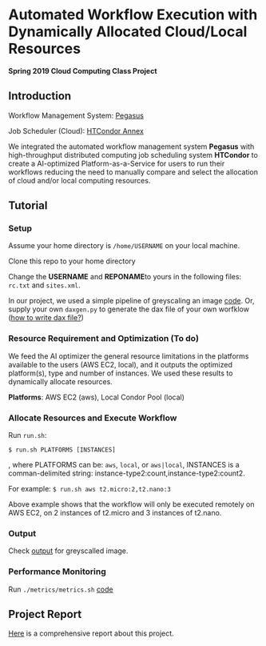 # Automated Workflow Execution with Dynamically Allocated Cloud/Local Resources

**Spring 2019 Cloud Computing Class Project**

## Introduction
Workflow Management System: [Pegasus][pegasus]

Job Scheduler (Cloud): [HTCondor Annex][htcondor_annex]

We integrated the automated workflow management system **Pegasus** with high-throughput distributed computing job scheduling system **HTCondor** to create a AI-optimized Platform-as-a-Service for users to run their workflows reducing the need to manually compare and select the allocation of cloud and/or local computing resources.

## Tutorial

### Setup

Assume your home directory is `/home/USERNAME` on your local machine.

Clone this repo to your home directory

Change the **USERNAME** and **REPONAME**to yours in the following files: `rc.txt` and `sites.xml`.

In our project, we used a simple pipeline of greyscaling an image [code](./pipeline_mix/code/).
Or, supply your own `daxgen.py` to generate the dax file of your own worfklow ([how to write dax file?][dax_file])

### Resource Requirement and Optimization (To do)
We feed the AI optimizer the general resource limitations in the platforms available to the users (AWS EC2, local), and it outputs the optimized platform(s), type and number of instances. We used these results to dynamically allocate resources.

**Platforms**: AWS EC2 (aws), Local Condor Pool (local)

### Allocate Resources and Execute Workflow

Run `run.sh`:

```
$ run.sh PLATFORMS [INSTANCES]
```

, where PLATFORMS can be: `aws`, `local`, or `aws|local`, INSTANCES is a comman-delimited string: instance-type2:count,instance-type2:count2.

For example: `$ run.sh aws t2.micro:2,t2.nano:3` 

Above example shows that the workflow will only be executed remotely on AWS EC2, on 2 instances of t2.micro and 3 instances of t2.nano.

### Output
Check [output](./pipeline_mix/output/) for greyscalled image.

### Performance Monitoring

Run `./metrics/metrics.sh` [code](./metrics/metrics.sh)


## Project Report

[Here](./project_report.pdf) is a comprehensive report about this project.

[pegasus]: https://pegasus.isi.edu/documentation/tutorial.php#tutorial_introduction
[htcondor_annex]: https://research.cs.wisc.edu/htcondor/manual/v8.7.10/HTCondorAnnexUsersGuide.html
[dax_file]: https://pegasus.isi.edu/documentation/python/

